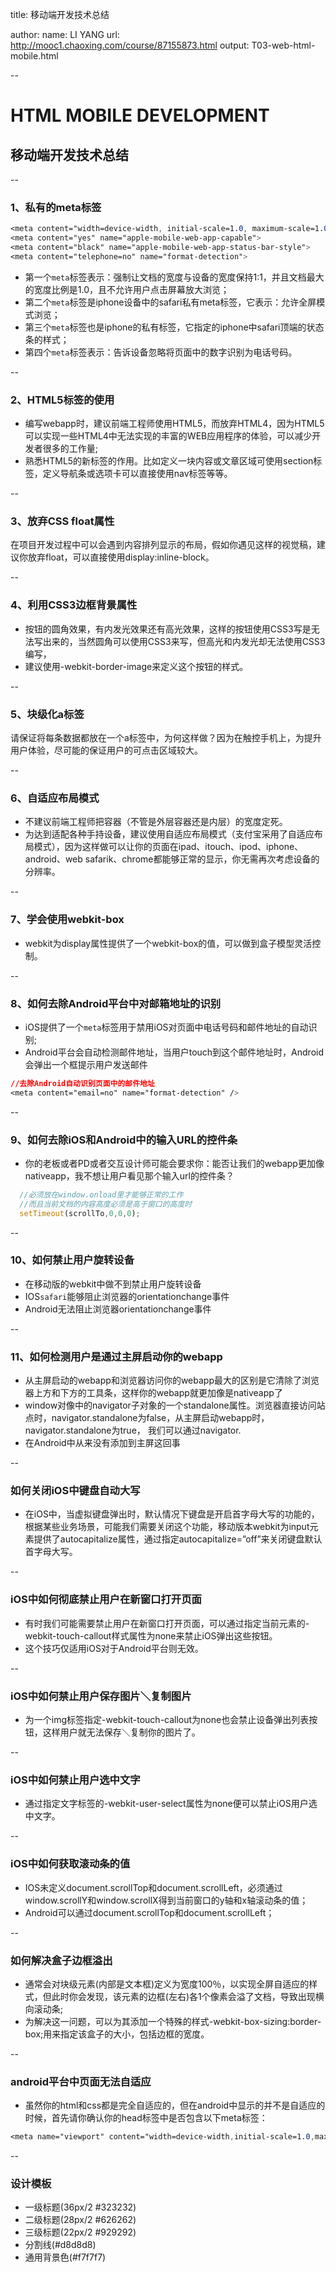 title: 移动端开发技术总结

author:
  name: LI YANG
  url: http://mooc1.chaoxing.com/course/87155873.html
output: T03-web-html-mobile.html

--
# HTML MOBILE DEVELOPMENT
## 移动端开发技术总结

--
### 1、私有的meta标签
```CSS
<meta content="width=device-width, initial-scale=1.0, maximum-scale=1.0, user-scalable=0" name="viewport">
<meta content="yes" name="apple-mobile-web-app-capable">
<meta content="black" name="apple-mobile-web-app-status-bar-style">
<meta content="telephone=no" name="format-detection">
```
* 第一个`meta`标签表示：强制让文档的宽度与设备的宽度保持1:1，并且文档最大的宽度比例是1.0，且不允许用户点击屏幕放大浏览；
* 第二个`meta`标签是iphone设备中的safari私有meta标签，它表示：允许全屏模式浏览；
* 第三个`meta`标签也是iphone的私有标签，它指定的iphone中safari顶端的状态条的样式；
* 第四个`meta`标签表示：告诉设备忽略将页面中的数字识别为电话号码。


--
### 2、HTML5标签的使用

* 编写webapp时，建议前端工程师使用HTML5，而放弃HTML4，因为HTML5可以实现一些HTML4中无法实现的丰富的WEB应用程序的体验，可以减少开发者很多的工作量;
* 熟悉HTML5的新标签的作用。比如定义一块内容或文章区域可使用section标签，定义导航条或选项卡可以直接使用nav标签等等。


--
### 3、放弃CSS float属性
在项目开发过程中可以会遇到内容排列显示的布局，假如你遇见这样的视觉稿，建议你放弃float，可以直接使用display:inline-block。

--
### 4、利用CSS3边框背景属性
* 按钮的圆角效果，有内发光效果还有高光效果，这样的按钮使用CSS3写是无法写出来的，当然圆角可以使用CSS3来写，但高光和内发光却无法使用CSS3编写，
* 建议使用-webkit-border-image来定义这个按钮的样式。

--
### 5、块级化a标签
请保证将每条数据都放在一个a标签中，为何这样做？因为在触控手机上，为提升用户体验，尽可能的保证用户的可点击区域较大。

--
### 6、自适应布局模式
* 不建议前端工程师把容器（不管是外层容器还是内层）的宽度定死。
* 为达到适配各种手持设备，建议使用自适应布局模式（支付宝采用了自适应布局模式），因为这样做可以让你的页面在ipad、itouch、ipod、iphone、android、web safarik、chrome都能够正常的显示，你无需再次考虑设备的分辨率。

--
### 7、学会使用webkit-box
* webkit为display属性提供了一个webkit-box的值，可以做到盒子模型灵活控制。

--
### 8、如何去除Android平台中对邮箱地址的识别
* iOS提供了一个`meta`标签用于禁用iOS对页面中电话号码和邮件地址的自动识别;
* Android平台会自动检测邮件地址，当用户touch到这个邮件地址时，Android会弹出一个框提示用户发送邮件
```css
//去除Android自动识别页面中的邮件地址
<meta content="email=no" name="format-detection" />
```

--
### 9、如何去除iOS和Android中的输入URL的控件条
* 你的老板或者PD或者交互设计师可能会要求你：能否让我们的webapp更加像nativeapp，我不想让用户看见那个输入url的控件条？
```js
  //必须放在window.onload里才能够正常的工作
  //而且当前文档的内容高度必须是高于窗口的高度时
  setTimeout(scrollTo,0,0,0);
```

--
### 10、如何禁止用户旋转设备
* 在移动版的webkit中做不到禁止用户旋转设备
* IOS`safari`能够阻止浏览器的orientationchange事件
* Android无法阻止浏览器orientationchange事件

--
### 11、如何检测用户是通过主屏启动你的webapp
* 从主屏启动的webapp和浏览器访问你的webapp最大的区别是它清除了浏览器上方和下方的工具条，这样你的webapp就更加像是nativeapp了
* window对像中的navigator子对象的一个standalone属性。浏览器直接访问站点时，navigator.standalone为false，从主屏启动webapp时，navigator.standalone为true， 我们可以通过navigator.
* 在Android中从来没有添加到主屏这回事

--
### 如何关闭iOS中键盘自动大写
* 在iOS中，当虚拟键盘弹出时，默认情况下键盘是开启首字母大写的功能的，根据某些业务场景，可能我们需要关闭这个功能，移动版本webkit为input元素提供了autocapitalize属性，通过指定autocapitalize=”off”来关闭键盘默认首字母大写。

--
### iOS中如何彻底禁止用户在新窗口打开页面
* 有时我们可能需要禁止用户在新窗口打开页面，可以通过指定当前元素的-webkit-touch-callout样式属性为none来禁止iOS弹出这些按钮。
* 这个技巧仅适用iOS对于Android平台则无效。

--
### iOS中如何禁止用户保存图片＼复制图片
* 为一个img标签指定-webkit-touch-callout为none也会禁止设备弹出列表按钮，这样用户就无法保存＼复制你的图片了。

--
### iOS中如何禁止用户选中文字
* 通过指定文字标签的-webkit-user-select属性为none便可以禁止iOS用户选中文字。

--
### iOS中如何获取滚动条的值
* IOS未定义document.scrollTop和document.scrollLeft，必须通过window.scrollY和window.scrollX得到当前窗口的y轴和x轴滚动条的值；
* Android可以通过document.scrollTop和document.scrollLeft；

--
### 如何解决盒子边框溢出
* 通常会对块级元素(内部是文本框)定义为宽度100％，以实现全屏自适应的样式，但此时你会发现，该元素的边框(左右)各1个像素会溢了文档，导致出现横向滚动条;
* 为解决这一问题，可以为其添加一个特殊的样式-webkit-box-sizing:border-box;用来指定该盒子的大小，包括边框的宽度。


--
### android平台中页面无法自适应
* 虽然你的html和css都是完全自适应的，但在android中显示的并不是自适应的时候，首先请你确认你的head标签中是否包含以下meta标签：
```css
<meta name="viewport" content="width=device-width,initial-scale=1.0,maximum-scale=1.0,user-scalable=0;" />
```

--
### 设计模板
* 一级标题(36px/2 #323232)
* 二级标题(28px/2 #626262)
* 三级标题(22px/2 #929292)
* 分割线(#d8d8d8)
* 通用背景色(#f7f7f7)
